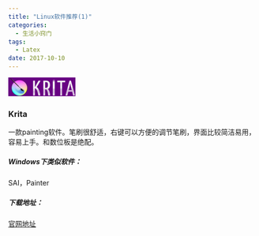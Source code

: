 ```yaml
---
title: "Linux软件推荐(1)"
categories:
  - 生活小窍门
tags:
  - Latex
date: 2017-10-10
---
```


![logo](/images/Linux软件推荐/krita-logo.png)

### Krita

一款painting软件。笔刷很舒适，右键可以方便的调节笔刷，界面比较简洁易用，容易上手。和数位板是绝配。

##### Windows下类似软件：

SAI，Painter

##### 下载地址：

 [官网地址](https://krita.org/en/)
